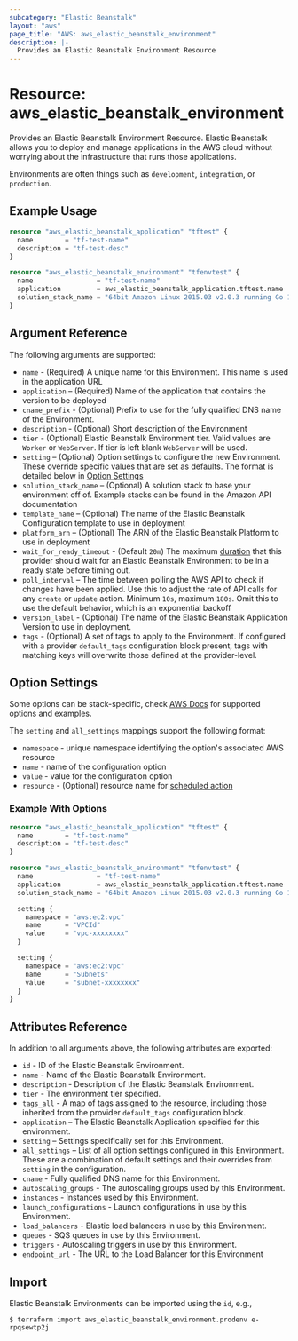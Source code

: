 ```yaml
---
subcategory: "Elastic Beanstalk"
layout: "aws"
page_title: "AWS: aws_elastic_beanstalk_environment"
description: |-
  Provides an Elastic Beanstalk Environment Resource
---
```


# Resource: aws_elastic_beanstalk_environment

Provides an Elastic Beanstalk Environment Resource. Elastic Beanstalk allows
you to deploy and manage applications in the AWS cloud without worrying about
the infrastructure that runs those applications.

Environments are often things such as `development`, `integration`, or
`production`.

## Example Usage

```terraform
resource "aws_elastic_beanstalk_application" "tftest" {
  name        = "tf-test-name"
  description = "tf-test-desc"
}

resource "aws_elastic_beanstalk_environment" "tfenvtest" {
  name                = "tf-test-name"
  application         = aws_elastic_beanstalk_application.tftest.name
  solution_stack_name = "64bit Amazon Linux 2015.03 v2.0.3 running Go 1.4"
}
```

## Argument Reference

The following arguments are supported:

* `name` - (Required) A unique name for this Environment. This name is used
  in the application URL
* `application` – (Required) Name of the application that contains the version
  to be deployed
* `cname_prefix` - (Optional) Prefix to use for the fully qualified DNS name of
  the Environment.
* `description` - (Optional) Short description of the Environment
* `tier` - (Optional) Elastic Beanstalk Environment tier. Valid values are `Worker`
  or `WebServer`. If tier is left blank `WebServer` will be used.
* `setting` – (Optional) Option settings to configure the new Environment. These
  override specific values that are set as defaults. The format is detailed
  below in [Option Settings](#option-settings)
* `solution_stack_name` – (Optional) A solution stack to base your environment
off of. Example stacks can be found in the Amazon API documentation
* `template_name` – (Optional) The name of the Elastic Beanstalk Configuration
  template to use in deployment
* `platform_arn` – (Optional) The ARN of the Elastic Beanstalk Platform
  to use in deployment
* `wait_for_ready_timeout` - (Default `20m`) The maximum
  [duration](https://golang.org/pkg/time/#ParseDuration) that this provider should
  wait for an Elastic Beanstalk Environment to be in a ready state before timing
  out.
* `poll_interval` – The time between polling the AWS API to
check if changes have been applied. Use this to adjust the rate of API calls
for any `create` or `update` action. Minimum `10s`, maximum `180s`. Omit this to
use the default behavior, which is an exponential backoff
* `version_label` - (Optional) The name of the Elastic Beanstalk Application Version
to use in deployment.
* `tags` - (Optional) A set of tags to apply to the Environment. If configured with a provider `default_tags` configuration block present, tags with matching keys will overwrite those defined at the provider-level.

## Option Settings

Some options can be stack-specific, check [AWS Docs](https://docs.aws.amazon.com/elasticbeanstalk/latest/dg/command-options-general.html)
for supported options and examples.

The `setting` and `all_settings` mappings support the following format:

* `namespace` - unique namespace identifying the option's associated AWS resource
* `name` - name of the configuration option
* `value` - value for the configuration option
* `resource` - (Optional) resource name for [scheduled action](https://docs.aws.amazon.com/elasticbeanstalk/latest/dg/command-options-general.html#command-options-general-autoscalingscheduledaction)

### Example With Options

```terraform
resource "aws_elastic_beanstalk_application" "tftest" {
  name        = "tf-test-name"
  description = "tf-test-desc"
}

resource "aws_elastic_beanstalk_environment" "tfenvtest" {
  name                = "tf-test-name"
  application         = aws_elastic_beanstalk_application.tftest.name
  solution_stack_name = "64bit Amazon Linux 2015.03 v2.0.3 running Go 1.4"

  setting {
    namespace = "aws:ec2:vpc"
    name      = "VPCId"
    value     = "vpc-xxxxxxxx"
  }

  setting {
    namespace = "aws:ec2:vpc"
    name      = "Subnets"
    value     = "subnet-xxxxxxxx"
  }
}
```

## Attributes Reference

In addition to all arguments above, the following attributes are exported:

* `id` - ID of the Elastic Beanstalk Environment.
* `name` - Name of the Elastic Beanstalk Environment.
* `description` - Description of the Elastic Beanstalk Environment.
* `tier` - The environment tier specified.
* `tags_all` - A map of tags assigned to the resource, including those inherited from the provider `default_tags` configuration block.
* `application` – The Elastic Beanstalk Application specified for this environment.
* `setting` – Settings specifically set for this Environment.
* `all_settings` – List of all option settings configured in this Environment. These
  are a combination of default settings and their overrides from `setting` in
  the configuration.
* `cname` - Fully qualified DNS name for this Environment.
* `autoscaling_groups` - The autoscaling groups used by this Environment.
* `instances` - Instances used by this Environment.
* `launch_configurations` - Launch configurations in use by this Environment.
* `load_balancers` - Elastic load balancers in use by this Environment.
* `queues` - SQS queues in use by this Environment.
* `triggers` - Autoscaling triggers in use by this Environment.
* `endpoint_url` - The URL to the Load Balancer for this Environment

[1]: https://docs.aws.amazon.com/elasticbeanstalk/latest/dg/concepts.platforms.html
[2]: https://docs.aws.amazon.com/general/latest/gr/aws-arns-and-namespaces.html
[3]: https://docs.aws.amazon.com/AWSCloudFormation/latest/UserGuide/aws-properties-beanstalk-environment.html#cfn-beanstalk-environment-platformarn

## Import

Elastic Beanstalk Environments can be imported using the `id`, e.g.,

```
$ terraform import aws_elastic_beanstalk_environment.prodenv e-rpqsewtp2j
```
